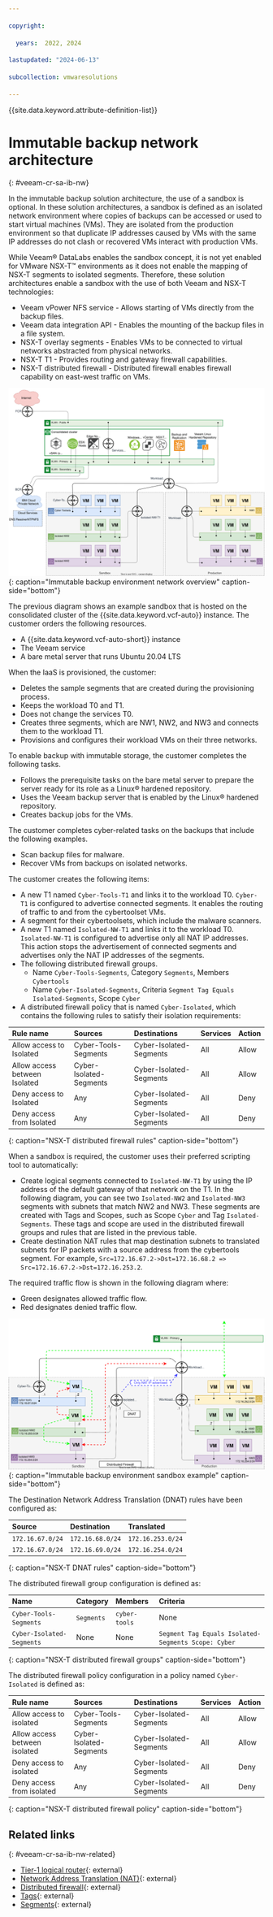 ```yaml
---

copyright:

  years:  2022, 2024

lastupdated: "2024-06-13"

subcollection: vmwaresolutions

---
```


{{site.data.keyword.attribute-definition-list}}

# Immutable backup network architecture
{: #veeam-cr-sa-ib-nw}

In the immutable backup solution architecture, the use of a sandbox is optional. In these solution architectures, a sandbox is defined as an isolated network environment where copies of backups can be accessed or used to start virtual machines (VMs). They are isolated from the production environment so that duplicate IP addresses caused by VMs with the same IP addresses do not clash or recovered VMs interact with production VMs.

While Veeam® DataLabs enables the sandbox concept, it is not yet enabled for VMware NSX-T™ environments as it does not enable the mapping of NSX-T segments to isolated segments. Therefore, these solution architectures enable a sandbox with the use of both Veeam and NSX-T technologies:

* Veeam vPower NFS service - Allows starting of VMs directly from the backup files.
* Veeam data integration API - Enables the mounting of the backup files in a file system.
* NSX-T overlay segments - Enables VMs to be connected to virtual networks abstracted from physical networks.
* NSX-T T1 - Provides routing and gateway firewall capabilities.
* NSX-T distributed firewall - Distributed firewall enables firewall capability on east-west traffic on VMs.

![Immutable backup environment network overview](../../images/veeam-cr-sa-sb-ib.svg){: caption="Immutable backup environment network overview" caption-side="bottom"}

The previous diagram shows an example sandbox that is hosted on the consolidated cluster of the {{site.data.keyword.vcf-auto}} instance. The customer orders the following resources.

* A {{site.data.keyword.vcf-auto-short}} instance
* The Veeam service
* A bare metal server that runs Ubuntu 20.04 LTS

When the IaaS is provisioned, the customer:

* Deletes the sample segments that are created during the provisioning process.
* Keeps the workload T0 and T1.
* Does not change the services T0.
* Creates three segments, which are NW1, NW2, and NW3 and connects them to the workload T1.
* Provisions and configures their workload VMs on their three networks.

To enable backup with immutable storage, the customer completes the following tasks.

* Follows the prerequisite tasks on the bare metal server to prepare the server ready for its role as a Linux® hardened repository.
* Uses the Veeam backup server that is enabled by the Linux® hardened repository.
* Creates backup jobs for the VMs.

The customer completes cyber-related tasks on the backups that include the following examples.

* Scan backup files for malware.
* Recover VMs from backups on isolated networks.

The customer creates the following items:

* A new T1 named `Cyber-Tools-T1` and links it to the workload T0. `Cyber-T1` is configured to advertise connected segments. It enables the routing of traffic to and from the cybertoolset VMs.
* A segment for their cybertoolsets, which include the malware scanners.
* A new T1 named `Isolated-NW-T1` and links it to the workload T0. `Isolated-NW-T1` is configured to advertise only all NAT IP addresses. This action stops the advertisement of connected segments and advertises only the NAT IP addresses of the segments.
* The following distributed firewall groups.
   * Name `Cyber-Tools-Segments`, Category `Segments`, Members `Cybertools`
   * Name `Cyber-Isolated-Segments`, Criteria `Segment Tag Equals Isolated-Segments`, Scope `Cyber`
* A distributed firewall policy that is named `Cyber-Isolated`, which contains the following rules to satisfy their isolation requirements:

| Rule name | Sources | Destinations | Services | Action |
|:--------- |:------- |:------------ |:-------- |:------ |
| Allow access to Isolated | Cyber-Tools-Segments | Cyber-Isolated-Segments | All | Allow |
| Allow access between Isolated | Cyber-Isolated-Segments | Cyber-Isolated-Segments | All | Allow |
| Deny access to Isolated | Any | Cyber-Isolated-Segments | All | Deny |
| Deny access from Isolated | Any | Cyber-Isolated-Segments | All | Deny |
{: caption="NSX-T distributed firewall rules" caption-side="bottom"}

When a sandbox is required, the customer uses their preferred scripting tool to automatically:

* Create logical segments connected to `Isolated-NW-T1` by using the IP address of the default gateway of that network on the T1. In the following diagram, you can see two `Isolated-NW2` and `Isolated-NW3` segments with subnets that match NW2 and NW3. These segments are created with Tags and Scopes, such as Scope `Cyber` and Tag `Isolated-Segments`. These tags and scope are used in the distributed firewall groups and rules that are listed in the previous table.
* Create destination NAT rules that map destination subnets to translated subnets for IP packets with a source address from the cybertools segment. For example, `Src=172.16.67.2->Dst=172.16.68.2 => Src=172.16.67.2->Dst=172.16.253.2`.

The required traffic flow is shown in the following diagram where:

* Green designates allowed traffic flow.
* Red designates denied traffic flow.

![Immutable backup environment sandbox example](../../images/veeam-cr-sa-sb-ib-detail.svg){: caption="Immutable backup environment sandbox example" caption-side="bottom"}

The Destination Network Address Translation (DNAT) rules have been configured as:

| Source | Destination | Translated |
|:------ |:----------- |:---------- |
| `172.16.67.0/24` | `172.16.68.0/24` | `172.16.253.0/24` |
| `172.16.67.0/24` | `172.16.69.0/24` | `172.16.254.0/24` |
{: caption="NSX-T DNAT rules" caption-side="bottom"}

The distributed firewall group configuration is defined as:

| Name | Category | Members | Criteria |
|:---- |:-------- |:------- |:-------- |
| `Cyber-Tools-Segments` | `Segments` | `cyber-tools` | None |
| `Cyber-Isolated-Segments` | None | None | `Segment Tag Equals Isolated-Segments Scope: Cyber` |
{: caption="NSX-T distributed firewall groups" caption-side="bottom"}

The distributed firewall policy configuration in a policy named `Cyber-Isolated` is defined as:

| Rule name | Sources | Destinations | Services | Action |
|:--------- |:------- |:------------ |:-------- |:------ |
| Allow access to isolated | Cyber-Tools-Segments | Cyber-Isolated-Segments | All | Allow |
| Allow access between isolated | Cyber-Isolated-Segments | Cyber-Isolated-Segments | All | Allow |
| Deny access to isolated | Any | Cyber-Isolated-Segments | All | Deny |
| Deny access from isolated | Any | Cyber-Isolated-Segments | All | Deny |
{: caption="NSX-T distributed firewall policy" caption-side="bottom"}

## Related links
{: #veeam-cr-sa-ib-nw-related}

* [Tier-1 logical router](https://techdocs.broadcom.com/us/en/vmware-cis/nsx/nsxt-dc/3-2/administration-guide/manager-mode/advanced-routing/tier-1-logical-router.html){: external}
* [Network Address Translation (NAT)](https://techdocs.broadcom.com/us/en/vmware-cis/nsx/nsxt-dc/3-2/administration-guide/network-address-translation.html){: external}
* [Distributed firewall](https://techdocs.broadcom.com/us/en/vmware-cis/nsx/vmware-nsx/3-2/administration-guide/security/distributed-firewall.html){: external}
* [Tags](https://techdocs.broadcom.com/us/en/vmware-cis/nsx/vmware-nsx/3-2/administration-guide/inventory/nsx-tags.html){: external}
* [Segments](https://techdocs.broadcom.com/us/en/vmware-cis/nsx/vmware-nsx/3-2/administration-guide/segments.html){: external}
